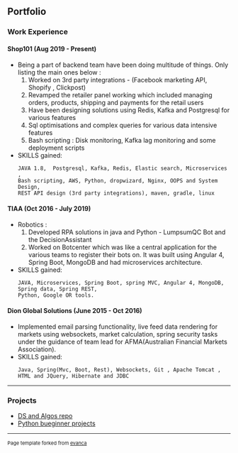 ## Portfolio

### Work Experience

#### Shop101  (Aug 2019 - Present)
  - Being a part of backend team have been doing multitude of things. Only listing the main ones below :
     1. Worked on 3rd party integrations - (Facebook marketing API, Shopify , Clickpost)
     2. Revamped the retailer panel working which included managing orders, products, shipping and payments for the retail users
     3. Have been designing solutions using Redis, Kafka and Postgresql for various features
     4. Sql optimisations and complex queries for various data intensive features
     5. Bash scripting : Disk monitoring, Kafka lag monitoring and some deployment scripts
  - SKILLS gained:
      ```
      JAVA 1.8,  Postgresql, Kafka, Redis, Elastic search, Microservices , 
      Bash scripting, AWS, Python, dropwizard, Nginx, OOPS and System Design, 
      REST API design (3rd party integrations), maven, gradle, linux
      ```

#### TIAA  (Oct 2016 - July 2019)
   - Robotics :
      1. Developed RPA solutions in java and Python - LumpsumQC Bot and the DecisionAssistant
      2. Worked on Botcenter which was like a central application for the various teams to register their bots on. It was built using  Angular 4, Spring Boot,     MongoDB and had microservices architecture.
   - SKILLS gained:
     ```
     JAVA, Microservices, Spring Boot, spring MVC, Angular 4, MongoDB, Spring data, Spring REST, 
     Python, Google OR tools.
     ```

#### Dion Global Solutions (June 2015 - Oct 2016)
   - Implemented email parsing functionality, live feed data rendering for markets using websockets, market calculation, spring security tasks under the guidance of team lead for AFMA(Australian Financial Markets Association).
   - SKILLS gained:
     ```
     Java, Spring(Mvc, Boot, Rest), Websockets, Git , Apache Tomcat , HTML and JQuery, Hibernate and JDBC
     ```
---

### Projects

- [DS and Algos repo](http://example.com/)
- [Python bueginner projects](http://example.com/)

---

<p style="font-size:11px">Page template forked from <a href="https://github.com/evanca/quick-portfolio">evanca</a></p>
<!-- Remove above link if you don't want to attibute -->
